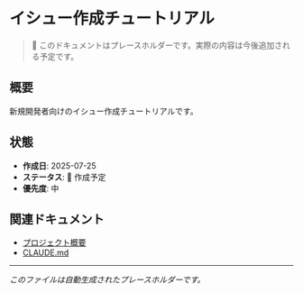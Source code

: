 # イシュー作成チュートリアル

> 📝 このドキュメントはプレースホルダーです。実際の内容は今後追加される予定です。

## 概要

新規開発者向けのイシュー作成チュートリアルです。

## 状態

- **作成日**: 2025-07-25
- **ステータス**: 🚧 作成予定
- **優先度**: 中

## 関連ドキュメント

- [プロジェクト概要](../../README.md)
- [CLAUDE.md](../../CLAUDE.md)

---
*このファイルは自動生成されたプレースホルダーです。*
